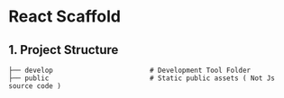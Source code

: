 # React Scaffold

## 1. Project Structure

```
├── develop                        # Development Tool Folder
├── public                         # Static public assets ( Not Js source code )

```



